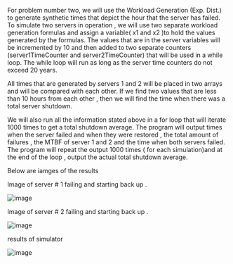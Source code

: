 For problem number two, we will use the Workload Generation (Exp. Dist.) to generate synthetic times that depict the hour that the server has failed.
To simulate two servers in operation , we will use two separate workload generation formulas and assign a variable( x1 and x2 )to hold the values generated by the formulas. 
The values that are in  the server variables will be incremented by 10 and then added to two separate counters (server1TimeCounter and server2TimeCounter) that will be used in a while loop.
The while loop will run as long as  the server time counters do not exceed 20 years.  

All times that are generated by servers 1 and 2 will be placed in two arrays and will be compared with each other.
If we find two values that are less than 10 hours from each other , then we will find the time when there was a total server shutdown. 

We will also run  all the information stated above in a for loop that will iterate 1000 times to get a total shutdown average. 
The program will output times when the server failed and when they were restored , the total amount of failures , the MTBF of server 1 and 2 and the time when both servers failed. 
The program will repeat the output 1000 times ( for each simulation)and at the end of the loop , output the actual total shutdown average.  


Below are iamges of the results 


Image of server # 1  failing and starting back up .

![image](https://user-images.githubusercontent.com/70728294/225662744-699c7914-e121-4427-98b9-b42404cd733d.png)


Image of server # 2 failing and starting back up . 

![image](https://user-images.githubusercontent.com/70728294/225662873-1c5dc7ec-e6df-471a-bb72-adb02e9c494e.png)


results of simulator 

![image](https://user-images.githubusercontent.com/70728294/225663032-f412a8d5-ee5c-412e-8570-a82137c55b11.png)


